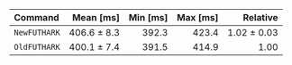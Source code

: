 | Command | Mean [ms] | Min [ms] | Max [ms] | Relative |
|:---|---:|---:|---:|---:|
| `NewFUTHARK` | 406.6 ± 8.3 | 392.3 | 423.4 | 1.02 ± 0.03 |
| `OldFUTHARK` | 400.1 ± 7.4 | 391.5 | 414.9 | 1.00 |
